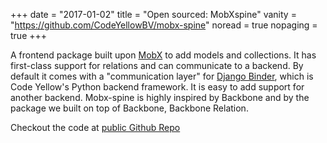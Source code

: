 +++
date = "2017-01-02"
title = "Open sourced: MobXspine"
vanity = "https://github.com/CodeYellowBV/mobx-spine"
noread = true
nopaging = true
+++

A frontend package built upon [MobX](https://mobx.js.org/) to add models and collections. It has first-class support for relations and can communicate to a backend.
By default it comes with a "communication layer" for [Django Binder](/code/djangobinder), which is Code Yellow's Python backend framework. It is easy to add support for another backend.
Mobx-spine is highly inspired by Backbone and by the package we built on top of Backbone, Backbone Relation.

Checkout the code at [public Github Repo](https://github.com/CodeYellowBV/mobx-spine)
